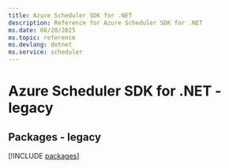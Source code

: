 ```yaml
---
title: Azure Scheduler SDK for .NET
description: Reference for Azure Scheduler SDK for .NET
ms.date: 08/20/2025
ms.topic: reference
ms.devlang: dotnet
ms.service: scheduler
---
```

# Azure Scheduler SDK for .NET - legacy
## Packages - legacy
[!INCLUDE [packages](scheduler-index.md)]